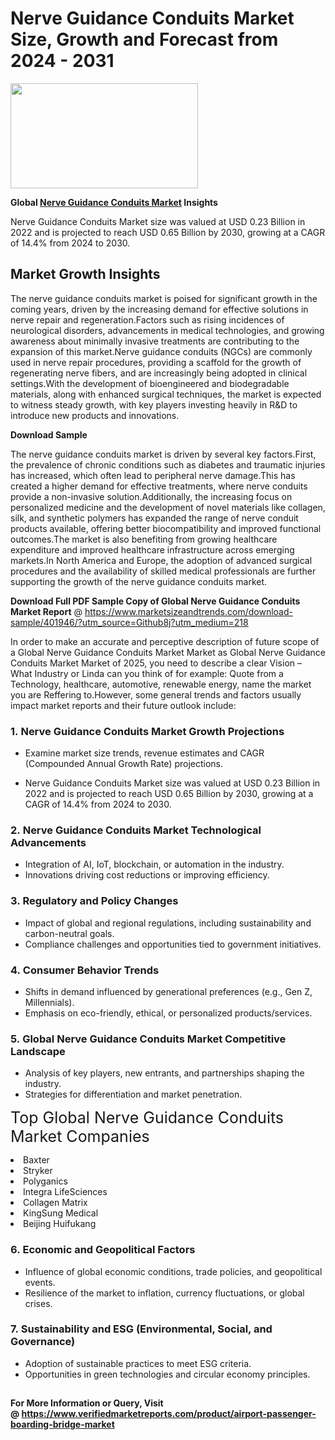 <H1>Nerve Guidance Conduits Market Size, Growth and Forecast from 2024 - 2031</H1><img class="aligncenter size-medium wp-image-584254" src="https://thirdeyenews.in/wp-content/uploads/2024/09/Global-Market-Research-300x168.jpeg" alt="" width="300" height="168" /><p><strong>Global&nbsp;<a href="https://www.marketsizeandtrends.com/download-sample/401946/?utm_source=Github8j?utm_medium=218">Nerve Guidance Conduits Market</a> Insights</strong></p><p>Nerve Guidance Conduits Market size was valued at USD 0.23 Billion in 2022 and is projected to reach USD 0.65 Billion by 2030, growing at a CAGR of 14.4% from 2024 to 2030.</p><p><h2>Market Growth Insights</h2> <p>The nerve guidance conduits market is poised for significant growth in the coming years, driven by the increasing demand for effective solutions in nerve repair and regeneration.Factors such as rising incidences of neurological disorders, advancements in medical technologies, and growing awareness about minimally invasive treatments are contributing to the expansion of this market.Nerve guidance conduits (NGCs) are commonly used in nerve repair procedures, providing a scaffold for the growth of regenerating nerve fibers, and are increasingly being adopted in clinical settings.With the development of bioengineered and biodegradable materials, along with enhanced surgical techniques, the market is expected to witness steady growth, with key players investing heavily in R&D to introduce new products and innovations.</p> <p><strong>Download Sample</strong></p> <p>The nerve guidance conduits market is driven by several key factors.First, the prevalence of chronic conditions such as diabetes and traumatic injuries has increased, which often lead to peripheral nerve damage.This has created a higher demand for effective treatments, where nerve conduits provide a non-invasive solution.Additionally, the increasing focus on personalized medicine and the development of novel materials like collagen, silk, and synthetic polymers has expanded the range of nerve conduit products available, offering better biocompatibility and improved functional outcomes.The market is also benefiting from growing healthcare expenditure and improved healthcare infrastructure across emerging markets.In North America and Europe, the adoption of advanced surgical procedures and the availability of skilled medical professionals are further supporting the growth of the nerve guidance conduits market.</p> <p><span class=""><strong>Download Full PDF Sample Copy of Global Nerve Guidance Conduits Market Report</strong> @ <a href="https://www.marketsizeandtrends.com/download-sample/401946/?utm_source=Github8j?utm_medium=218" target="_blank">https://www.marketsizeandtrends.com/download-sample/401946/?utm_source=Github8j?utm_medium=218</a></span></p><p>In order to make an accurate and perceptive description of future scope of a Global&nbsp;Nerve Guidance Conduits Market Market as Global&nbsp;Nerve Guidance Conduits Market Market of 2025, you need to describe a clear Vision &ndash; What Industry or Linda can you think of for example: Quote from a Technology, healthcare, automotive, renewable energy, name the market you are Reffering to.However, some general trends and factors usually impact market reports and their future outlook include:</p><h3>1.&nbsp;<strong>Nerve Guidance Conduits Market Growth Projections</strong></h3><ul><li>Examine market size trends, revenue estimates and CAGR (Compounded Annual Growth Rate) projections.</li><li><p>Nerve Guidance Conduits Market size was valued at USD 0.23 Billion in 2022 and is projected to reach USD 0.65 Billion by 2030, growing at a CAGR of 14.4% from 2024 to 2030.</p></li></ul><h3>2.&nbsp;<strong>Nerve Guidance Conduits Market Technological Advancements</strong></h3><ul><li>Integration of AI, IoT, blockchain, or automation in the industry.</li><li>Innovations driving cost reductions or improving efficiency.</li></ul><h3>3.&nbsp;<strong>Regulatory and Policy Changes</strong></h3><ul><li>Impact of global and regional regulations, including sustainability and carbon-neutral goals.</li><li>Compliance challenges and opportunities tied to government initiatives.</li></ul><h3>4.&nbsp;<strong>Consumer Behavior Trends</strong></h3><ul><li>Shifts in demand influenced by generational preferences (e.g., Gen Z, Millennials).</li><li>Emphasis on eco-friendly, ethical, or personalized products/services.</li></ul><h3>5.&nbsp;<strong>Global Nerve Guidance Conduits Market Competitive Landscape</strong></h3><ul><li>Analysis of key players, new entrants, and partnerships shaping the industry.</li><li>Strategies for differentiation and market penetration.</li></ul><p data-pm-slice="1 1 []"><span style="color: inherit; font-family: inherit; font-size: 25px;">Top Global Nerve Guidance Conduits Market Companies</span></p><div class="" data-test-id=""><p><li>Baxter</li><li> Stryker</li><li> Polyganics</li><li> Integra LifeSciences</li><li> Collagen Matrix</li><li> KingSung Medical</li><li> Beijing Huifukang</li></p></div><h3>6.&nbsp;<strong>Economic and Geopolitical Factors</strong></h3><ul><li>Influence of global economic conditions, trade policies, and geopolitical events.</li><li>Resilience of the market to inflation, currency fluctuations, or global crises.</li></ul><h3>7.&nbsp;<strong>Sustainability and ESG (Environmental, Social, and Governance)</strong></h3><ul><li>Adoption of sustainable practices to meet ESG criteria.</li><li>Opportunities in green technologies and circular economy principles.</li></ul><h2><strong style="font-size: 14px;">For More Information or Query, Visit @&nbsp;</strong><a style="background-color: #ffffff; font-size: 14px;" href="https://www.marketsizeandtrends.com/report/nerve-guidance-conduits-market/" target="_blank">https://www.verifiedmarketreports.com/product/airport-passenger-boarding-bridge-market</a></h2>